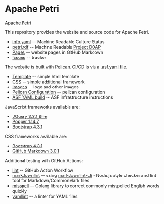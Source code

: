 # Apache Petri

[Apache Petri](https://petri.apache.org/)

This repository provides the website and source code for Apache Petri.

- [info.yaml](content/info.yaml) -- Machine Readable Culture Status
- [petri.rdf](content/petri.rdf) -- Machine Readable [Project DOAP](https://projects.apache.org/project.html?petri)
- [Pages](content/pages) -- website pages in GitHub Markdown
- [Issues](https://github.com/apache/petri-site/issues) -- tracker

The website is built with [Pelican](https://blog.getpelican.com).
CI/CD is via a [.asf.yaml file](https://cwiki.apache.org/confluence/display/INFRA/Git+-+.asf.yaml+features).

- [Template](theme/apache/templates) -- simple html template
- [CSS](theme/apache/static/css) -- simple additional framework
- [Images](content/images) -- logo and other images
- [Pelican Configuration](pelicanconf.py) -- pelican configuration
- [ASF YAML build](.asf.yaml) -- ASF infrastructure instructions

JavaScript frameworks available are:

- [JQuery 3.3.1 Slim](https://code.jquery.com/jquery-3.3.1.slim.js)
- [Popper 1.14.7](https://cdnjs.cloudflare.com/ajax/libs/popper.js/1.14.7/umd/popper.js)
- [Bootstrap 4.3.1](https://stackpath.bootstrapcdn.com/bootstrap/4.3.1/js/bootstrap.js)

CSS frameworks available are:

- [Bootstrap 4.3.1](https://stackpath.bootstrapcdn.com/bootstrap/4.3.1/css/bootstrap.css)
- [GitHub Markdown 3.0.1](https://cdnjs.cloudflare.com/ajax/libs/github-markdown-css/3.0.1/github-markdown.css)

Additional testing with GitHub Actions:

- [lint](.github/workflows/lint.yml) -- GitHub Action Workflow
- [markdownlint](https://github.com/DavidAnson/markdownlint) -- using [markdownlint-cli](https://github.com/igorshubovych/markdownlint-cli) - Node.js style checker and lint tool for Markdown/CommonMark files
- [misspell](https://github.com/client9/misspell) -- Golang library to correct commonly misspelled English words quickly
- [yamllint](https://yamllint.readthedocs.io/en/stable/) -- a linter for YAML files
